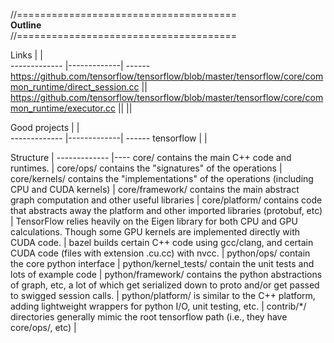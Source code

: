 
//======================================<br />
**Outline** <br />
//======================================<br />


Links     |        |  
------------- |-------------| ------
https://github.com/tensorflow/tensorflow/blob/master/tensorflow/core/common_runtime/direct_session.cc  ||
https://github.com/tensorflow/tensorflow/blob/master/tensorflow/core/common_runtime/executor.cc ||
||

Good projects |        |  
------------- |-------------| ------
tensorflow | | 


Structure     |
------------- |----
core/ contains the main C++ code and runtimes. | 
core/ops/ contains the "signatures" of the operations |
core/kernels/ contains the "implementations" of the operations (including CPU and CUDA kernels) |
core/framework/ contains the main abstract graph computation and other useful libraries | 
core/platform/ contains code that abstracts away the platform and other imported libraries (protobuf, etc) | 
TensorFlow relies heavily on the Eigen library for both CPU and GPU calculations.  Though some GPU kernels are implemented directly with CUDA code. | 
bazel builds certain C++ code using gcc/clang, and certain CUDA code (files with extension .cu.cc) with nvcc. |
python/ops/ contain the core python interface |
python/kernel_tests/ contain the unit tests and lots of example code |
python/framework/ contains the python abstractions of graph, etc, a lot of which get serialized down to proto and/or get passed to swigged session calls. |
python/platform/ is similar to the C++ platform, adding lightweight wrappers for python I/O, unit testing, etc. |
contrib/*/ directories generally mimic the root tensorflow path (i.e., they have core/ops/, etc) |




